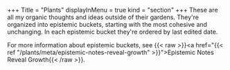 +++
Title = "Plants"
displayInMenu = true
kind = "section"
+++
These are all my organic thoughts and ideas outside of their gardens. They're organized into epistemic buckets, starting with the most cohesive and unchanging. In each epistemic bucket they're ordered by last edited date.

For more information about epistemic buckets, see {{< raw >}}<a href="{{< ref "/plants/meta/epistemic-notes-reveal-growth" >}}">Epistemic Notes Reveal Growth</a>{{< /raw >}}.

